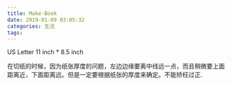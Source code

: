 ```yaml
---
title: Make-Book
date: 2019-01-09 03:05:32
categories: 生活
tags:
---
```


US Letter
11 inch * 8.5 inch

在切纸的时候，因为纸张厚度的问题，左边边缘要离中线远一点，而且稍微要上面距离近，下面距离远。但是一定要根据纸张的厚度来确定。不能矫枉过正.
